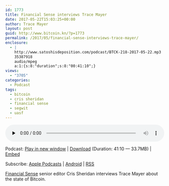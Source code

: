 ```yaml
---
id: 1773
title: Financial Sense interviews Trace Mayer
date: 2017-05-22T15:03:25+00:00
author: Trace Mayer
layout: post
guid: http://www.bitcoin.kn/?p=1773
permalink: /2017/05/financial-sense-interviews-trace-mayer/
enclosure:
  - |
    http://www.satoshisdeposition.com/podcast/BTCK-218-2017-05-22.mp3
    35387918
    audio/mpeg
    a:1:{s:8:"duration";s:8:"00:41:10";}
views:
  - "3705"
categories:
  - Podcast
tags:
  - bitcoin
  - cris sheridan
  - financial sense
  - segwit
  - uasf
---
```

<!--powerpress_player-->

<div class="powerpress_player" id="powerpress_player_5810">
  <audio class="wp-audio-shortcode" id="audio-1773-221" preload="none" style="width: 100%;" controls="controls"><source type="audio/mpeg" src="http://media.blubrry.com/bitcoinruntogold/p/www.satoshisdeposition.com/podcast/BTCK-218-2017-05-22.mp3?_=221" /><a href="http://media.blubrry.com/bitcoinruntogold/p/www.satoshisdeposition.com/podcast/BTCK-218-2017-05-22.mp3">http://media.blubrry.com/bitcoinruntogold/p/www.satoshisdeposition.com/podcast/BTCK-218-2017-05-22.mp3</a></audio>
</div>

<p class="powerpress_links powerpress_links_mp3">
  Podcast: <a href="http://media.blubrry.com/bitcoinruntogold/p/www.satoshisdeposition.com/podcast/BTCK-218-2017-05-22.mp3" class="powerpress_link_pinw" target="_blank" title="Play in new window" onclick="return powerpress_pinw('https://www.bitcoin.kn/?powerpress_pinw=1773-podcast');" rel="nofollow">Play in new window</a> | <a href="http://media.blubrry.com/bitcoinruntogold/s/www.satoshisdeposition.com/podcast/BTCK-218-2017-05-22.mp3" class="powerpress_link_d" title="Download" rel="nofollow" download="BTCK-218-2017-05-22.mp3">Download</a> (Duration: 41:10 &#8212; 33.7MB) | <a href="#" class="powerpress_link_e" title="Embed" onclick="return powerpress_show_embed('1773-podcast');" rel="nofollow">Embed</a>
</p>

<p class="powerpress_embed_box" id="powerpress_embed_1773-podcast" style="display: none;">
  <input id="powerpress_embed_1773-podcast_t" type="text" value="<iframe width=&quot;320&quot; height=&quot;30&quot; src=&quot;https://www.bitcoin.kn/?powerpress_embed=1773-podcast&amp;powerpress_player=mediaelement-audio&quot; frameborder=&quot;0&quot; scrolling=&quot;no&quot;></iframe>" onclick="javascript: this.select();" onfocus="javascript: this.select();" style="width: 70%;" readOnly />
</p>

<p class="powerpress_links powerpress_subscribe_links">
  Subscribe: <a href="https://itunes.apple.com/WebObjects/MZStore.woa/wa/viewPodcast?id=301670981&mt=2&ls=1#episodeGuid=http%3A%2F%2Fwww.bitcoin.kn%2F%3Fp%3D1773" class="powerpress_link_subscribe powerpress_link_subscribe_itunes" title="Subscribe on Apple Podcasts" rel="nofollow">Apple Podcasts</a> | <a href="https://subscribeonandroid.com/www.bitcoin.kn/feed/podcast/" class="powerpress_link_subscribe powerpress_link_subscribe_android" title="Subscribe on Android" rel="nofollow">Android</a> | <a href="https://www.bitcoin.kn/feed/podcast/" class="powerpress_link_subscribe powerpress_link_subscribe_rss" title="Subscribe via RSS" rel="nofollow">RSS</a>
</p>

[Financial Sense](http://www.financialsense.com/trace-mayer/why-bitcoin-is-now-more-valuable-than-gold) senior editor Cris Sheridan interviews Trace Mayer about the state of Bitcoin.